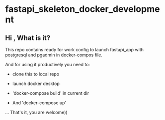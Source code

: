 # fastapi_skeleton_docker_development

Hi ,
What is it?
---
This repo contains ready for work config to launch fastapi_app with postgresql  and pgadmin in docker-compos file.


And for using it productively you need to:
- clone this to local repo

- launch docker desktop

- 'docker-compose build' in current dir

- And 'docker-compose up' 

... That's it, you are welcome))

